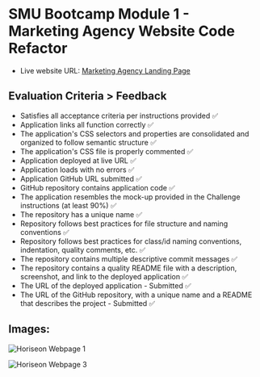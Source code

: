 # SMU Bootcamp Module 1 - Marketing Agency Website Code Refactor

- Live website URL: [Marketing Agency Landing Page](https://johanbotes.github.io/jb-SMU01-MarketingAgencyWebRefactor/)

## Evaluation Criteria > Feedback

- Satisfies all acceptance criteria per instructions provided  ✅
- Application links all function correctly  ✅
- The application's CSS selectors and properties are consolidated and organized to follow semantic structure  ✅
- The application's CSS file is properly commented  ✅
- Application deployed at live URL  ✅
- Application loads with no errors  ✅
- Application GitHub URL submitted  ✅
- GitHub repository contains application code  ✅
- The application resembles the mock-up provided in the Challenge instructions (at least 90%)  ✅
- The repository has a unique name  ✅
- Repository follows best practices for file structure and naming conventions  ✅
- Repository follows best practices for class/id naming conventions, indentation, quality comments, etc.  ✅
- The repository contains multiple descriptive commit messages  ✅
- The repository contains a quality README file with a description, screenshot, and link to the deployed application  ✅
- The URL of the deployed application - Submitted  ✅
- The URL of the GitHub repository, with a unique name and a README that describes the project - Submitted  ✅

## Images:

![Horiseon Webpage 1](https://github.com/JohanBotes/jb-SMU01-Horiseon01/blob/main/Horiseon%20Webpage.png)

![Horiseon Webpage 3](https://github.com/JohanBotes/jb-SMU01-Horiseon01/blob/main/Horiseon%20webpage2.png)

